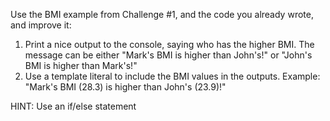Use the BMI example from Challenge #1, and the code you already wrote, and improve it:

1. Print a nice output to the console, saying who has the higher BMI. 
The message can be either "Mark's BMI is higher than John's!" or "John's BMI is higher than Mark's!"
2. Use a template literal to include the BMI values in the outputs. Example: "Mark's BMI (28.3) is higher than John's (23.9)!"

HINT: Use an if/else statement
